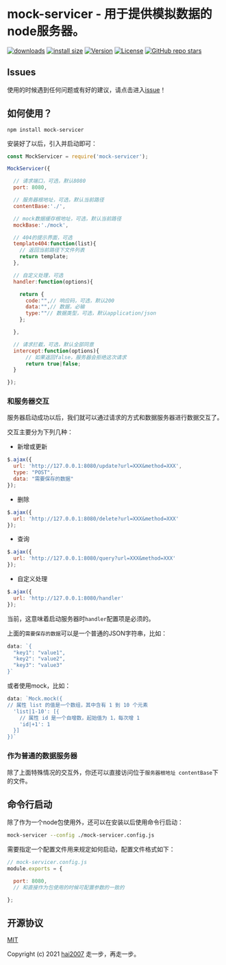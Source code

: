 # mock-servicer - 用于提供模拟数据的node服务器。 

<p>
  <a href="https://hai2007.gitee.io/npm-downloads?interval=7&packages=mock-servicer"><img src="https://img.shields.io/npm/dm/mock-servicer.svg" alt="downloads"></a>
  <a href="https://packagephobia.now.sh/result?p=mock-servicer"><img src="https://packagephobia.now.sh/badge?p=mock-servicer" alt="install size"></a>
  <a href="https://www.npmjs.com/package/mock-servicer"><img src="https://img.shields.io/npm/v/mock-servicer.svg" alt="Version"></a>
  <a href="https://github.com/hai2007/mock-servicer/blob/master/LICENSE"><img src="https://img.shields.io/npm/l/mock-servicer.svg" alt="License"></a>
  <a href="https://github.com/hai2007/mock-servicer">
      <img alt="GitHub repo stars" src="https://img.shields.io/github/stars/hai2007/mock-servicer?style=social">
  </a>
</p>

## Issues
使用的时候遇到任何问题或有好的建议，请点击进入[issue](https://github.com/hai2007/mock-servicer/issues)！

## 如何使用？

```
npm install mock-servicer
```

安装好了以后，引入并启动即可：

```js
const MockServicer = require('mock-servicer');

MockServicer({

  // 请求端口，可选，默认8080
  port: 8080,

  // 服务器根地址，可选，默认当前路径
  contentBase:'./',

  // mock数据缓存根地址，可选，默认当前路径
  mockBase:'./mock',

  // 404的提示界面，可选
  template404:function(list){
    // 返回当前路径下文件列表
    return template;
  },

  // 自定义处理，可选
  handler:function(options){

    return {
      code:"",// 响应码，可选，默认200
      data:"",// 数据，必输
      type:""// 数据类型，可选，默认application/json
    };

  },

  // 请求拦截，可选，默认全部同意
  intercept:function(options){
      // 如果返回false，服务器会拒绝这次请求
      return true|false;
  }

});
```

### 和服务器交互

服务器启动成功以后，我们就可以通过请求的方式和数据服务器进行数据交互了。

交互主要分为下列几种：

- 新增或更新

```js
$.ajax({
  url: 'http://127.0.0.1:8080/update?url=XXX&method=XXX',
  type: "POST",
  data: "需要保存的数据"
});
```

- 删除

```js
$.ajax({
  url: 'http://127.0.0.1:8080/delete?url=XXX&method=XXX'
});
```

- 查询

```js
$.ajax({
  url: 'http://127.0.0.1:8080/query?url=XXX&method=XXX'
});
```

- 自定义处理

```js
$.ajax({
  url: 'http://127.0.0.1:8080/handler'
});
```

当前，这意味着启动服务器时```handler```配置项是必须的。

上面的```需要保存的数据```可以是一个普通的JSON字符串，比如：

```js
data: `{
  "key1": "value1",
  "key2": "value2",
  "key3": "value3"
}`
```

或者使用mock，比如：

```js
data: `Mock.mock({
// 属性 list 的值是一个数组，其中含有 1 到 10 个元素
  'list|1-10': [{
    // 属性 id 是一个自增数，起始值为 1，每次增 1
    'id|+1': 1
  }]
})`
```

### 作为普通的数据服务器

除了上面特殊情况的交互外，你还可以直接访问位于```服务器根地址 contentBase```下的文件。

## 命令行启动

除了作为一个node包使用外，还可以在安装以后使用命令行启动：

```bash
mock-servicer --config ./mock-servicer.config.js
```

需要指定一个配置文件用来规定如何启动，配置文件格式如下：

```js
// mock-servicer.config.js
module.exports = {

  port: 8080,
  // 和直接作为包使用的时候可配置参数的一致的

};
```

开源协议
---------------------------------------
[MIT](https://github.com/hai2007/mock-servicer/blob/master/LICENSE)

Copyright (c) 2021 [hai2007](https://hai2007.gitee.io/sweethome/) 走一步，再走一步。
